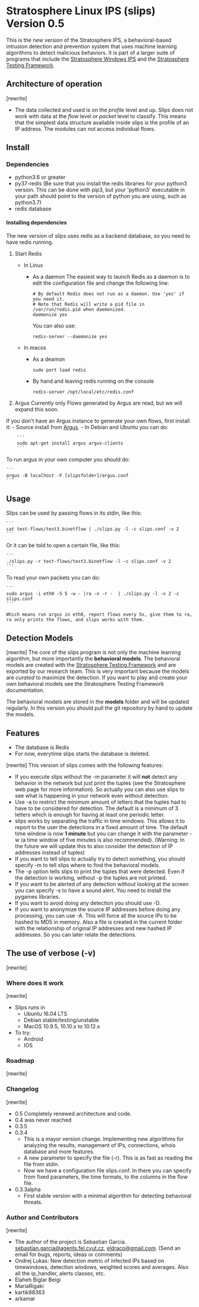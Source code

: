 # Stratosphere Linux IPS (slips) Version 0.5
This is the new version of the Stratosphere IPS, a behavioral-based intrusion detection and prevention system that uses machine learning algorithms to detect malicious behaviors. It is part of a larger suite of programs that include the [Stratosphere Windows IPS] and the [Stratosphere Testing Framework].


## Architecture of operation
[rewrite]
- The data collected and used is on the _profile_ level and up. Slips does not work with data at the _flow_ level or _packet_ level to classify. This means that the simplest data structure available inside slips is the profile of an IP address. The modules can not access individual flows.


## Install

### Dependencies
- python3.6 or greater
- py37-redis (Be sure that you install the redis libraries for your python3 version. This can be done with pip3, but your 'python3' executable in your path should point to the version of python you are using, such as python3.7)
- redis database

#### Installing dependencies    
The new version of slips uses redis as a backend database, so you need to have redis running.

1. Start Redis
    - In Linux
        - As a daemon
            The easiest way to launch Redis as a daemon is to edit the configuration file and change the following line:

            ```
            # By default Redis does not run as a daemon. Use 'yes' if you need it.
            # Note that Redis will write a pid file in /var/run/redis.pid when daemonized.
            daemonize yes
            ```

            You can also use:

            ```
            redis-server --daemonize yes
            ```

    - In macos
        - As a deamon

            ```
            sudo port load redis
            ```
        - By hand and leaving redis running on the console

            ```
            redis-server /opt/local/etc/redis.conf
            ```

2. Argus
Currently only Flows generated by Argus are read, but we will expand this soon.

If you don't have an Argus instance to generate your own flows, first install it:
    - Source install from [Argus].
    - In Debian and Ubuntu you can do:

        ```
        sudo apt-get install argus argus-clients
        ```

To run argus in your own computer you should do:

    ```
    argus -B localhost -F [slipsfolder]/argus.conf
    ```

## Usage
Slips can be used by passing flows in its stdin, like this:

    ```
    cat test-flows/test3.binetflow | ./slips.py -l -c slips.conf -v 2 
    ```

Or it can be told to open a certain file, like this:

    ```
    ./slips.py -r test-flows/test3.binetflow -l -c slips.conf -v 2 
    ```

To read your own packets you can do:

    ```
    sudo argus -i eth0 -S 5 -w - |ra -n -r -  | ./slips.py -l -v 2 -c slips.conf
    ```

    Which means run argus in eth0, report flows every 5s, give them to ra, ra only prints the flows, and slips works with them.


## Detection Models
[rewrite]
The core of the slips program is not only the machine learning algorithm, but more importantly the __behavioral models__. The behavioral models are created with the [Stratosphere Testing Framework] and are exported by our research team. This is very important because the models are _curated_ to maximize the detection. If you want to play and create your own behavioral models see the Stratosphere Testing Framework documentation.

The behavioral models are stored in the __models__ folder and will be updated regularly. In this version you should pull the git repository by hand to update the models.


## Features 
- The database is Redis
- For now, everytime slips starts the database is deleted.

[rewrite]
This version of slips comes with the following features:

- If you execute slips without the -m parameter it will __not__ detect any behavior in the network but just print the tuples (see the Stratosphere web page for more information). So actually you can also use slips to see what is happening in your network even without detection.
- Use -a to restrict the minimum amount of letters that the tuples had to have to be considered for detection. The default is a minimum of 3 letters which is enough for having at least one periodic letter.
- slips works by separating the traffic in time windows. This allows it to report to the user the detections in a fixed amount of time. The default time window is now __1 minute__ but you can change it with the parameter -w (a time window of five minutes is also recommended). (Warning: In the future we will update this to also consider the detection of IP addresses instead of tuples)
- If you want to tell slips to actually try to detect something, you should specify -m to tell slips where to find the behavioral models.
- The -p option tells slips to print the tuples that were detected. Even if the detection is working, without -p the tuples are not printed.
- If you want to be alerted of any detection without looking at the screen you can specify -s to have a sound alert. You need to install the pygames libraries.
- If you want to avoid doing any detection you should use -D.
- If you want to anonymize the source IP addresses before doing any processing, you can use -A. This will force all the source IPs to be hashed to MD5 in memory. Also a file is created in the current folder with the relationship of original IP addresses and new hashed IP addresses. So you can later relate the detections.



## The use of verbose (-v)
[rewrite]



### Where does it work
[rewrite]
- Slips runs in 
    - Ubuntu 16.04 LTS
    - Debian stable/testing/unstable
    - MacOS 10.9.5, 10.10.x to 10.12.x
- To try:
    - Android
    - IOS


### Roadmap
[rewrite]

### Changelog
[rewrite]
- 0.5 Completely renewed architecture and code.
- 0.4 was never reached
- 0.3.5
- 0.3.4
    - This is a mayor version change. Implementing new algorithms for analyzing the results, management of IPs, connections, whois database and more features.
    - A new parameter to specify the file (-r). This is as fast as reading the file from stdin.
    - Now we have a configuration file slips.conf. In there you can specify from fixed parameters, the time formats, to the columns in the flow file.
- 0.3.3alpha
    - First stable version with a minimal algorithm for detecting behavioral threats.



### Author and Contributors
[rewrite]

- The author of the project is Sebastian Garcia. sebastian.garcia@agents.fel.cvut.cz, eldraco@gmail.com. (Send an email for bugs, reports, ideas or comments)
- Ondrej Lukas: New detection metric of infected IPs based on timewindows, detection windows, weighted scores and averages. Also all the ip_handler, alerts classes, etc.
- Elaheh Biglar Beigi
- MariaRigaki 
- kartik88363
- arkamar


[Argus]: http://qosient.com/argus/ "Argus"
[Stratosphere Testing Framework]: https://github.com/stratosphereips/StratosphereTestingFramework
[Stratosphere Windows IPS]: https://github.com/stratosphereips/StratosphereIps
